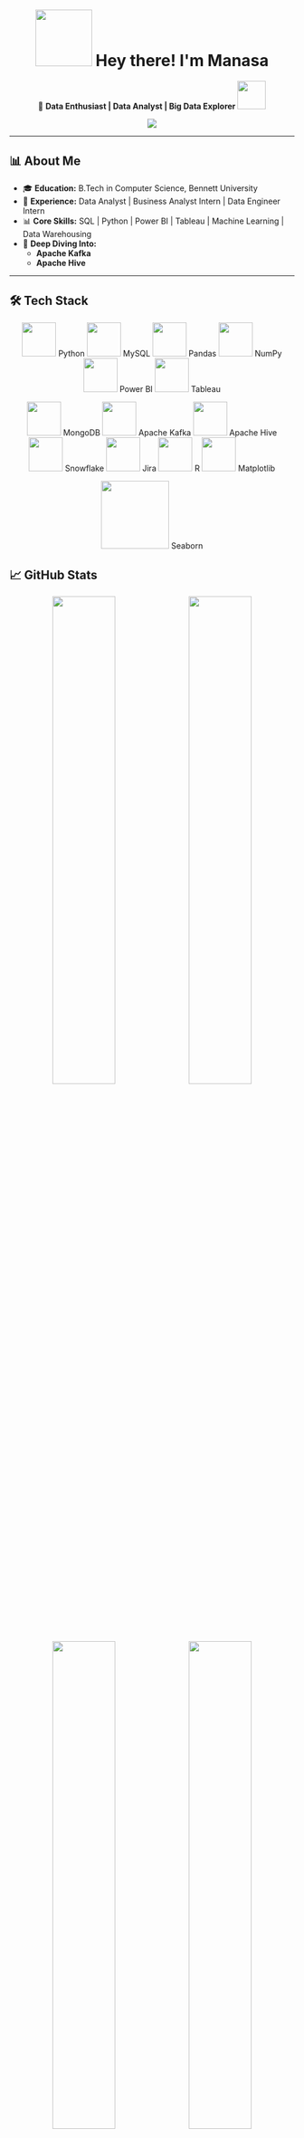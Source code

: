 <h1 align="center">
  <img src="https://media.giphy.com/media/hvRJCLFzcasrR4ia7z/giphy.gif" width="100"/>
  Hey there! I'm Manasa 
</h1>


<p align="center">
  🚀 <strong>Data Enthusiast | Data Analyst | Big Data Explorer</strong>  
  <img src="https://media.giphy.com/media/12oufCB0MyZ1Go/giphy.gif" width="50">
</p>

<p align="center">
  <img src="https://readme-typing-svg.demolab.com?font=Fira+Code&size=22&pause=1000&color=F76D57&width=600&lines=Transforming+raw+data+into+business+solutions!;SQL+%7C+Python+%7C+Power+BI+%7C+Big+Data+Tools">
</p>

---
## 📊 About Me  

- 🎓 **Education:** B.Tech in Computer Science, Bennett University  
- 🏬 **Experience:** Data Analyst | Business Analyst Intern | Data Engineer Intern  
- 📊 **Core Skills:** SQL | Python | Power BI | Tableau | Machine Learning | Data Warehousing  
- 📌 **Deep Diving Into:**  
  - **Apache Kafka**  
  - **Apache Hive**  

---

## 🛠️ Tech Stack  

<p align="center">
  <img src="https://upload.wikimedia.org/wikipedia/commons/c/c3/Python-logo-notext.svg" width="60"/> Python
  <img src="https://upload.wikimedia.org/wikipedia/en/d/dd/MySQL_logo.svg" width="60"/> MySQL
  <img src="https://upload.wikimedia.org/wikipedia/commons/e/ed/Pandas_logo.svg" width="60"/> Pandas
  <img src="https://upload.wikimedia.org/wikipedia/commons/3/31/NumPy_logo_2020.svg" width="60"/> NumPy
  <img src="https://upload.wikimedia.org/wikipedia/commons/c/cf/New_Power_BI_Logo.svg" width="60"/> Power BI
  <img src="https://upload.wikimedia.org/wikipedia/commons/6/66/Tableau_Logo.png" width="60"/> Tableau
</p>

<p align="center">
  <img src="https://upload.wikimedia.org/wikipedia/commons/9/93/MongoDB_Logo.svg" width="60"/> MongoDB
  <img src="https://upload.wikimedia.org/wikipedia/commons/6/64/Apache_kafka.svg" width="60"/> Apache Kafka
  <img src="https://upload.wikimedia.org/wikipedia/commons/6/64/Apache_Hive_logo.svg" width="60"/> Apache Hive
  <img src="https://upload.wikimedia.org/wikipedia/en/1/1b/Snowflake_Inc.svg" width="60"/> Snowflake
  <img src="https://upload.wikimedia.org/wikipedia/en/8/8e/Jira_Logo.svg" width="60"/> Jira
  <img src="https://upload.wikimedia.org/wikipedia/commons/1/1b/R_logo.svg" width="60"/> R
  <img src="https://upload.wikimedia.org/wikipedia/commons/8/84/Matplotlib_icon.svg" width="60"/> Matplotlib
</p>

<p align="center">
  <img src="https://seaborn.pydata.org/_static/logo-wide-lightbg.svg" width="120"/> Seaborn
</p>






## 📈 GitHub Stats  

<p align="center">
  <img src="https://github-readme-stats.vercel.app/api?username=manasaoruganti&theme=radical&show_icons=true&count_private=true" width="47%"/>
  <img src="https://github-readme-streak-stats.herokuapp.com/?user=manasaoruganti&theme=radical" width="47%"/>
</p>

<p align="center">
  <img src="https://github-readme-stats.vercel.app/api/top-langs/?username=manasaoruganti&theme=radical&layout=compact" width="47%"/>
  <img src="https://github-profile-trophy.vercel.app/?username=manasaoruganti&theme=radical&column=4&no-frame=true" width="47%">
</p>

---

## 🌟 Did You Know?  

<p align="center">
  <img src="https://media.giphy.com/media/3o7qE1YN7aBOFPRw8E/giphy.gif" width="200">
  <br>
  🔍 I can optimize a SQL query faster than you can say "normalization"!<br>
  🧠 Built a real-time traffic analysis system using Kafka streams<br>
  🐝 Created Hive data warehouses for retail analytics projects
</p>

---

## 📩 Let's Connect  

<p align="center">
  <a href="https://www.linkedin.com/in/manasa-oruganti-37a311216/">
    <img src="https://img.shields.io/badge/LinkedIn-0A66C2?style=for-the-badge&logo=linkedin&logoColor=white">
  </a>
  <a href="https://github.com/Manasaoruganti">
    <img src="https://img.shields.io/badge/GitHub-181717?style=for-the-badge&logo=github&logoColor=white">
  </a>
  <a href="mailto:srimanasa1707@gmail.com">
    <img src="https://img.shields.io/badge/Email-EA4335?style=for-the-badge&logo=gmail&logoColor=white">
  </a>
</p>

---

<p align="center">
  <img src="https://media.giphy.com/media/VbnUQpnihPSIgIXuZv/giphy.gif" width="200">
  <br>
  <em>"Data is the new power-up, and I'm here to level up insights!"</em> 🍄🎮
</p>
